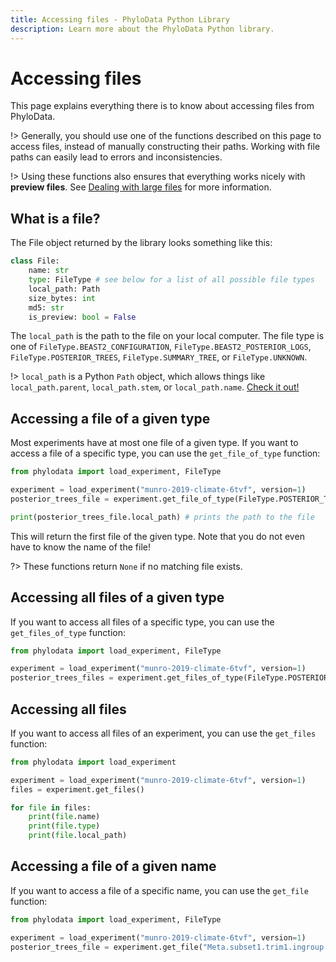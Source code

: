 ```yaml
---
title: Accessing files - PhyloData Python Library
description: Learn more about the PhyloData Python library.
---
```


# Accessing files

This page explains everything there is to know about accessing files from PhyloData.

!> Generally, you should use one of the functions described on this page to access files, instead of manually constructing their paths. Working with file paths can easily lead to errors and inconsistencies.

!> Using these functions also ensures that everything works nicely with **preview files**. See [Dealing with large files](/docs/python_large_files) for more information.

## What is a file?

The File object returned by the library looks something like this:

```python
class File:
    name: str
    type: FileType # see below for a list of all possible file types
    local_path: Path
    size_bytes: int
    md5: str
    is_preview: bool = False
```

The `local_path` is the path to the file on your local computer. The file type is one of `FileType.BEAST2_CONFIGURATION`, `FileType.BEAST2_POSTERIOR_LOGS`, `FileType.POSTERIOR_TREES`, `FileType.SUMMARY_TREE`, or `FileType.UNKNOWN`.

!> `local_path` is a Python `Path` object, which allows things like `local_path.parent`, `local_path.stem`, or `local_path.name`. [Check it out!](https://docs.python.org/3/library/pathlib.html)

## Accessing a file of a given type

Most experiments have at most one file of a given type. If you want to access a file of a specific type, you can use the `get_file_of_type` function:

```python
from phylodata import load_experiment, FileType

experiment = load_experiment("munro-2019-climate-6tvf", version=1)
posterior_trees_file = experiment.get_file_of_type(FileType.POSTERIOR_TREES)

print(posterior_trees_file.local_path) # prints the path to the file
```

This will return the first file of the given type. Note that you do not even have to know the name of the file!

?> These functions return `None` if no matching file exists.

## Accessing all files of a given type

If you want to access all files of a specific type, you can use the `get_files_of_type` function:

```python
from phylodata import load_experiment, FileType

experiment = load_experiment("munro-2019-climate-6tvf", version=1)
posterior_trees_files = experiment.get_files_of_type(FileType.POSTERIOR_TREES)
```

## Accessing all files

If you want to access all files of an experiment, you can use the `get_files` function:

```python
from phylodata import load_experiment

experiment = load_experiment("munro-2019-climate-6tvf", version=1)
files = experiment.get_files()

for file in files:
    print(file.name)
    print(file.type)
    print(file.local_path)
```

## Accessing a file of a given name

If you want to access a file of a specific name, you can use the `get_file` function:

```python
from phylodata import load_experiment, FileType

experiment = load_experiment("munro-2019-climate-6tvf", version=1)
posterior_trees_file = experiment.get_file("Meta.subset1.trim1.ingroup.B.xml")
```
